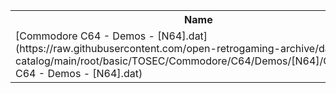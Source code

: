 <table>
<tr><th>Name</th><th>Size</th></tr>
<tr><td>[Commodore C64 - Demos - [N64].dat](https://raw.githubusercontent.com/open-retrogaming-archive/dat-catalog/main/root/basic/TOSEC/Commodore/C64/Demos/[N64]/Commodore C64 - Demos - [N64].dat)</td><td>1106</td></tr>
</table>
